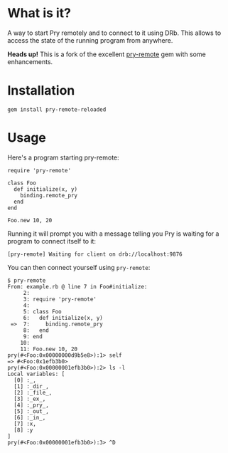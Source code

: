 # What is it?

A way to start Pry remotely and to connect to it using DRb. This allows to
access the state of the running program from anywhere.

**Heads up!** This is a fork of the excellent
[pry-remote](https://github.com/Mon-Ouie/pry-remote) gem with some
enhancements.

# Installation

    gem install pry-remote-reloaded

# Usage

Here's a program starting pry-remote:

    require 'pry-remote'

    class Foo
      def initialize(x, y)
        binding.remote_pry
      end
    end

    Foo.new 10, 20

Running it will prompt you with a message telling you Pry is waiting for a
program to connect itself to it:

    [pry-remote] Waiting for client on drb://localhost:9876

You can then connect yourself using ``pry-remote``:

    $ pry-remote
    From: example.rb @ line 7 in Foo#initialize:
         2:
         3: require 'pry-remote'
         4:
         5: class Foo
         6:   def initialize(x, y)
     =>  7:     binding.remote_pry
         8:   end
         9: end
        10:
        11: Foo.new 10, 20
    pry(#<Foo:0x00000000d9b5e8>):1> self
    => #<Foo:0x1efb3b0>
    pry(#<Foo:0x00000001efb3b0>):2> ls -l
    Local variables: [
      [0] :_,
      [1] :_dir_,
      [2] :_file_,
      [3] :_ex_,
      [4] :_pry_,
      [5] :_out_,
      [6] :_in_,
      [7] :x,
      [8] :y
    ]
    pry(#<Foo:0x00000001efb3b0>):3> ^D
